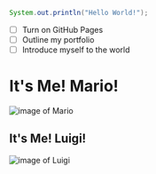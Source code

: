 ```Java
System.out.println("Hello World!");
```
- [ ] Turn on GitHub Pages
- [ ] Outline my portfolio
- [ ] Introduce myself to the world
# It's Me! Mario!
![image of Mario](https://i.etsystatic.com/39120370/r/il/b76a0f/5125869018/il_1588xN.5125869018_720i.jpg)
## It's Me! Luigi!
![image of Luigi](https://static.miraheze.org/greatcharacterswiki/8/86/Luigi2D.png)

